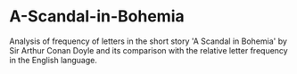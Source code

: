 # A-Scandal-in-Bohemia
Analysis of frequency of letters in the short story 'A Scandal in Bohemia' by Sir Arthur Conan Doyle and its comparison with the relative letter frequency in the English language.
